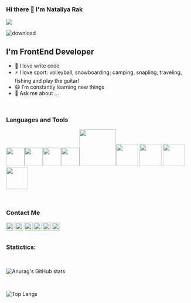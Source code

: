 ### Hi there 👋 I'm Nataliya Rak
![](https://komarev.com/ghpvc/?username=NataliRak)

![download](https://github.com/NataliRak/project/blob/master/download%20(5).gif)




## I'm FrontEnd Developer

- 💪 I love write code
- ⚡ I love sport: volleyball, snowboarding;  camping, snapling, traveling, fishing and play the guitar!
- 😄 I’m constantly learning new things
- 💬 Ask me about ...

<br />

### Languages and Tools
<!-- ![HTML](https://img.shields.io/badge/-HTML5-090909?style=for-the-badge&logo=HTML&logoColor=47C5FB)
![CSS](https://img.shields.io/badge/-CSS3-090909?style=for-the-badge&logo=CSS&logoColor)
![JavaScript](https://img.shields.io/badge/-JavaScript-090909?style=for-the-badge&logo=JavaScript&logoColor)
![React](https://img.shields.io/badge/-React-090909?style=for-the-badge&logo=React&logoColor)
![Node.JS](https://img.shields.io/badge/-Node.JS-090909?style=for-the-badge&logo=Node.Js&logoColor)
![Bootstrap](https://img.shields.io/badge/-Bootstrap-090909?style=for-the-badge&logo=Bootstrap&logoColor)
![JQuery](https://img.shields.io/badge/-JQuery-090909?style=for-the-badge&logo=JQuery&logoColor)

<br />
<div>
  <h3>Languages and Tools</h3> -->
 
 
 <p>
   <img src="https://media3.giphy.com/media/ln7z2eWriiQAllfVcn/200w.webp" width="50"><img src="https://i.giphy.com/media/eNAsjO55tPbgaor7ma/200w.webp" width="50"><img src="https://i.giphy.com/media/IdyAQJVN2kVPNUrojM/200.webp" width="50"><img src="https://media3.giphy.com/media/kdFc8fubgS31b8DsVu/giphy.webp" width="50"><img src="https://media.giphy.com/media/kH1DBkPNyZPOk0BxrM/giphy.gif" width="100"><img src="https://media.giphy.com/media/Sr8xDpMwVKOHUWDVRD/giphy.gif" width="60"> <img src="https://media.giphy.com/media/XAxylRMCdpbEWUAvr8/giphy.gif" width="60"> <img src="https://media.giphy.com/media/fsEaZldNC8A1PJ3mwp/giphy.gif" width="60"> <img src="https://media.giphy.com/media/gHnBLyeYE6hboT3t3o/giphy.gif" width="60">
  <p>
</div> 
  
<br/>

### Contact Me


 [<img align="left" alt="VladKalachev | LinkedIn" width="22px" src="https://cdn-icons-png.flaticon.com/512/174/174857.png">][linkedin]
[<img align="left" alt="NataliRak | Instagram" width="22px" src=https://seeklogo.com/images/I/instagram-new-2016-logo-D9D42A0AD4-seeklogo.com.png>][instagram]
[<img align="left" alt="NataliRak| facrbook" width="22px" src="https://cdn-icons.flaticon.com/png/512/2504/premium/2504903.png?token=exp=1637931803~hmac=5ec5af75843e66a8def5e06930ab5141" />][facebook]
[<img align="left" alt="NataliRak | telegram" width="22px" src="https://cdn-icons.flaticon.com/png/512/2504/premium/2504941.png?token=exp=1637931893~hmac=af60aeee063cb54e8b7eb8f684400471" />][telegram]
[<img align="left" alt="VladKalachev | VK" width="22px" src="https://cdn-icons.flaticon.com/png/512/2504/premium/2504926.png?token=exp=1637931964~hmac=87ca60b306048ff17f9e02c670a84479" />][massenger]
[<img align="left" alt="VladKalachev | VK" width="22px" src="https://cdn-icons.flaticon.com/png/512/2875/premium/2875435.png?token=exp=1637932003~hmac=28dfe035d6d03cd8b5a7d9d7cfa5847c" />][gmail] 



[linkedin]: https://www.linkedin.com/in/natali-rak-405712195/
[instagram]: https://www.instagram.com/nataliya__kuharskaya/?hl=ru
[facebook]: https://www.facebook.com/nataliya.kuharskaya/
[telegram]: https://t.me/NataliRak
[massenger]: https://www.facebook.com/nataliya.kuharskaya
[gmail]: natali.rak911@gmail.com


<br />
<br />


### Statictics:
<br />


![Anurag's GitHub stats](https://github-readme-stats.vercel.app/api?username=NataliRak&show_icons=true&theme=radical)

<br />

![Top Langs](https://github-readme-stats.vercel.app/api/top-langs/?username=NataliRak&layout=compact)











